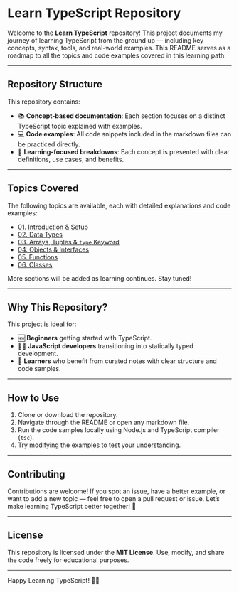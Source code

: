 # Learn TypeScript Repository

Welcome to the **Learn TypeScript** repository! This project documents my journey of learning TypeScript from the ground up — including key concepts, syntax, tools, and real-world examples. This README serves as a roadmap to all the topics and code examples covered in this learning path.

---

## Repository Structure

This repository contains:

- 📚 **Concept-based documentation**: Each section focuses on a distinct TypeScript topic explained with examples.
- 💻 **Code examples**: All code snippets included in the markdown files can be practiced directly.
- 🎯 **Learning-focused breakdowns**: Each concept is presented with clear definitions, use cases, and benefits.

---

## Topics Covered

The following topics are available, each with detailed explanations and code examples:

- [01. Introduction & Setup](./Intro.md)
- [02. Data Types](./DataTypes.md)
- [03. Arrays, Tuples & `type` Keyword](./Arrays.md)
- [04. Objects & Interfaces](./Objects.md)
- [05. Functions](./Functions.md)
- [06. Classes](./Classes.md)

More sections will be added as learning continues. Stay tuned!

---

## Why This Repository?

This project is ideal for:

- 🆕 **Beginners** getting started with TypeScript.
- 👨‍💻 **JavaScript developers** transitioning into statically typed development.
- 📖 **Learners** who benefit from curated notes with clear structure and code samples.

---

## How to Use

1. Clone or download the repository.
2. Navigate through the README or open any markdown file.
3. Run the code samples locally using Node.js and TypeScript compiler (`tsc`).
4. Try modifying the examples to test your understanding.

---

## Contributing

Contributions are welcome!
If you spot an issue, have a better example, or want to add a new topic — feel free to open a pull request or issue. Let’s make learning TypeScript better together! 🙌

---

## License

This repository is licensed under the **MIT License**.
Use, modify, and share the code freely for educational purposes.

---

Happy Learning TypeScript! 🚀✨
